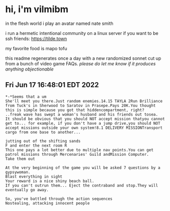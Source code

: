 # hi, i'm vilmibm

in the flesh world i play an avatar named nate smith

i run a hermetic intentional community on a linux server if you want to be ssh friends: https://tilde.town

my favorite food is mapo tofu

this readme regenerates once a day with a new randomized sonnet cut up from a bunch of video game FAQs.
_please do let me know if it produces anything objectionable_

## Fri Jun 17 16:48:01 EDT 2022

    *-*Seems that a um
    She'll meet you there.Just random enemies.14.15 TAYLA 2Run Brilliance from Tuck's in Sherwood to Saratov in Prasepe.Pays 20K.You thought this is simple because you got that hiddencompartment, right?
    ..freak wave has swept a woman's husband and his friends out tosea.
    It should be obvious that you should NOT accept mission thatyou cannot get to... for example, if you don't have a jump drive,you should NOT accept missions outside your own system!8.1 DELIVERY MISSIONTransport cargo from one base to another...
    
    jutting out of the shifting sands
    F and enter the next room R
    This one pays a lot better due to multiple nav points.You can get patrol missions through Mercenaries' Guild andMission Computer.
    Take them out
    
    At the very beginning of the game you will be asked 7 questions by a gypsywoman.
    Blast everything in sight
    Your reward is a nice shiny beach ball.
    If you can't outrun them... Eject the contraband and stop.They will eventually go away.
    
    So, you've battled through the action sequences
    Nostealing, attacking innocent people
